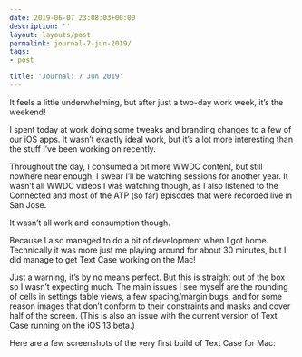 ```yaml
---
date: 2019-06-07 23:08:03+00:00
description: ''
layout: layouts/post
permalink: journal-7-jun-2019/
tags:
- post

title: 'Journal: 7 Jun 2019'
---
```


<p>It feels a little underwhelming, but after just a two-day work week, it’s the weekend!</p>
<p>I spent today at work doing some tweaks and branding changes to a few of our iOS apps. It wasn’t exactly ideal work, but it’s a lot more interesting than the stuff I’ve been working on recently.</p>
<p>Throughout the day, I consumed a bit more WWDC content, but still nowhere near enough. I swear I’ll be watching sessions for another year. It wasn’t all WWDC videos I was watching though, as I also listened to the Connected and most of the ATP (so far) episodes that were recorded live in San Jose.</p>
<p>It wasn’t all work and consumption though.</p>
<p>Because I also managed to do a bit of development when I got home. Technically it was more just me playing around for about 30 minutes, but I did manage to get Text Case working on the Mac!</p>
<p>Just a warning, it&#8217;s by no means perfect. But this is straight out of the box so I wasn&#8217;t expecting much. The main issues I see myself are the rounding of cells in settings table views, a few spacing/margin bugs, and for some reason images that don&#8217;t conform to their constraints and masks and cover half of the screen. (This is also an issue with the current version of Text Case running on the iOS 13 beta.)</p>
<p>Here are a few screenshots of the very first build of Text Case for Mac:</p>
<p><figure><img src="https://cdn.chrishannah.me/images/2019/06/Screenshot-2019-06-07-at-22.20.54-1.png" alt="" /></figure>
<figure><img src="https://cdn.chrishannah.me/images/2019/06/Screenshot-2019-06-07-at-22.21.12-1.png" alt="" /></figure>
<figure><img src="https://cdn.chrishannah.me/images/2019/06/Screenshot-2019-06-07-at-22.21.34-1.png" alt="" /></figure>
<figure><img src="https://cdn.chrishannah.me/images/2019/06/Screenshot-2019-06-07-at-22.22.10-1.png" alt="" /></figure>
<p>&nbsp;</p>
